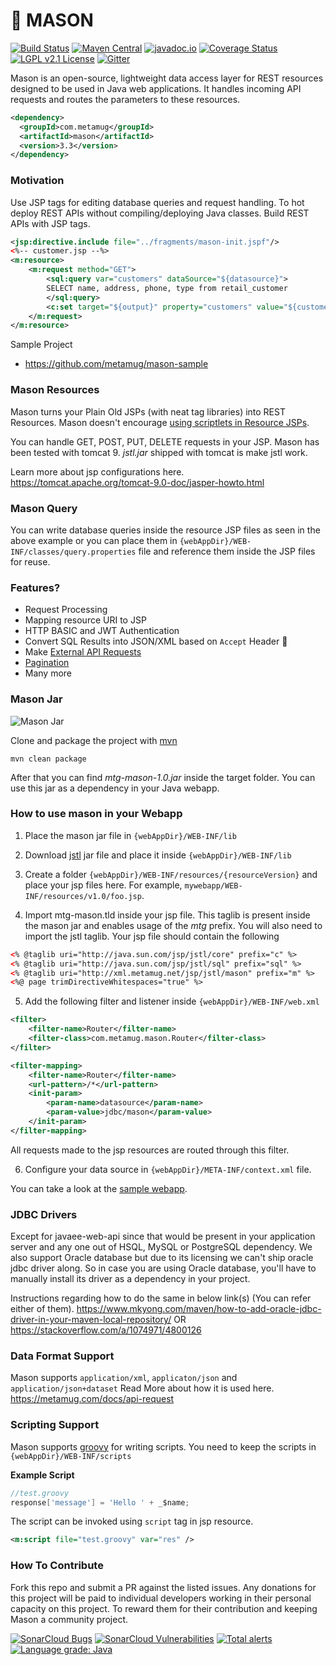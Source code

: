 # 🧱 MASON 

[![Build Status](https://travis-ci.org/metamug/mason.svg?branch=master)](https://travis-ci.org/metamug/mason)  [![Maven Central](https://maven-badges.herokuapp.com/maven-central/com.metamug/mason/badge.svg)](http://search.maven.org/#artifactdetails|com.metamug|mason|3.2|) [![javadoc.io](https://javadoc.io/badge2/com.metamug/mason/javadoc.io.svg)](https://javadoc.io/doc/com.metamug/mason)  [![Coverage Status](https://coveralls.io/repos/github/metamug/mason/badge.svg?branch=develop)](https://coveralls.io/github/metamug/mason?branch=develop) [![LGPL v2.1 License](https://img.shields.io/github/license/metamug/mason.svg?style=flat&colorB=7CFC00)](https://opensource.org/licenses/LGPL-2.1) [![Gitter](https://badges.gitter.im/metamug-mason/community.svg)](https://gitter.im/metamug-mason/community?utm_source=badge&utm_medium=badge&utm_campaign=pr-badge)



Mason is an open-source, lightweight data access layer for REST resources designed to be used in Java web applications. It handles incoming API requests and routes the parameters to these resources.

```xml
<dependency>
  <groupId>com.metamug</groupId>
  <artifactId>mason</artifactId>
  <version>3.3</version>
</dependency>
```

### Motivation

Use JSP tags for editing database queries and request handling. To hot deploy REST APIs without compiling/deploying Java classes. Build REST APIs with JSP tags.

```xml
<jsp:directive.include file="../fragments/mason-init.jspf"/>
<%-- customer.jsp --%>
<m:resource>
    <m:request method="GET">
     	<sql:query var="customers" dataSource="${datasource}"> 
		SELECT name, address, phone, type from retail_customer 
    	</sql:query>
     	<c:set target="${output}" property="customers" value="${customers}"/>
    </m:request>
</m:resource>
```

Sample Project
- https://github.com/metamug/mason-sample

### Mason Resources

Mason turns your Plain Old JSPs (with neat tag libraries) into REST Resources. Mason doesn't encourage [using scriptlets in Resource JSPs](http://balusc.omnifaces.org/2010/07/how-to-avoid-java-code-in-jsp-files.html).

You can handle GET, POST, PUT, DELETE requests in your JSP. Mason has been tested with tomcat 9. *jstl.jar* shipped with tomcat is make jstl work.

Learn more about jsp configurations here.
https://tomcat.apache.org/tomcat-9.0-doc/jasper-howto.html

### Mason Query

You can write database queries inside the resource JSP files as seen in the above example or you can place them in `{webAppDir}/WEB-INF/classes/query.properties` file and reference them inside the JSP files for reuse.

### Features?

- Request Processing
- Mapping resource URI to JSP
- HTTP BASIC and JWT Authentication
- Convert SQL Results into JSON/XML based on `Accept` Header 🌟
- Make <a href="https://metamug.com/docs/xrequest" target="_blank">External API Requests</a>
- <a href="https://metamug.com/docs/request-parameters#pagination-parameters" target="_blank">Pagination</a>
- Many more

### Mason Jar

![Mason Jar](http://www.hamptonart.com/image/cache/data/2015WEBPHOTOS/PS0927_MasonJar_BL-500x500.jpg)

Clone and package the project with <a href="https://maven.apache.org/download.cgi" target="_blank">mvn</a>

```
mvn clean package
```
After that you can find *mtg-mason-1.0.jar* inside the target folder. You can use this jar as a dependency in your Java webapp.

### How to use mason in your Webapp

1. Place the mason jar file in `{webAppDir}/WEB-INF/lib`

2. Download [jstl](http://www.java2s.com/Code/Jar/j/Downloadjstl12jar.htm) jar file and place it inside `{webAppDir}/WEB-INF/lib`

3. Create a folder `{webAppDir}/WEB-INF/resources/{resourceVersion}` and place your jsp files here. For example, `mywebapp/WEB-INF/resources/v1.0/foo.jsp`.
4. Import mtg-mason.tld inside your jsp file. This taglib is present inside the mason jar and enables usage of the *mtg* prefix. You will also need to import the jstl taglib. Your jsp file should contain the following

```xml
<% @taglib uri="http://java.sun.com/jsp/jstl/core" prefix="c" %>
<% @taglib uri="http://java.sun.com/jsp/jstl/sql" prefix="sql" %>
<% @taglib uri="http://xml.metamug.net/jsp/jstl/mason" prefix="m" %>
<%@ page trimDirectiveWhitespaces="true" %>
```

5. Add the following filter and listener inside `{webAppDir}/WEB-INF/web.xml`

```xml
<filter>
    <filter-name>Router</filter-name>
    <filter-class>com.metamug.mason.Router</filter-class>
</filter>

<filter-mapping>
    <filter-name>Router</filter-name>
    <url-pattern>/*</url-pattern>
    <init-param>
        <param-name>datasource</param-name>
        <param-value>jdbc/mason</param-value>
    </init-param>
</filter-mapping>
```

All requests made to the jsp resources are routed through this filter.

6. Configure your data source in `{webAppDir}/META-INF/context.xml` file.

You can take a look at the [sample webapp](https://github.com/metamug/mason-sample).

### JDBC Drivers

Except for javaee-web-api since that would be present in your application server and any one out of HSQL, MySQL or PostgreSQL dependency.
We also support Oracle database but due to its licensing we can't ship oracle jdbc driver along.
So in case you are using Oracle database, you'll have to manually install its driver as a dependency in your project.

Instructions regarding how to do the same in below link(s) (You can refer either of them).
https://www.mkyong.com/maven/how-to-add-oracle-jdbc-driver-in-your-maven-local-repository/
					OR
https://stackoverflow.com/a/1074971/4800126

### Data Format Support

Mason supports `application/xml`, `applicaton/json` and `application/json+dataset`
Read More about how it is used here.
https://metamug.com/docs/api-request

### Scripting Support

Mason supports [groovy](http://groovy-lang.org/) for writing scripts. 
You need to keep the scripts in `{webAppDir}/WEB-INF/scripts`

**Example Script**

```groovy
//test.groovy
response['message'] = 'Hello ' + _$name;
```

The script can be invoked using `script` tag in jsp resource.

```xml
<m:script file="test.groovy" var="res" />
```

### How To Contribute

Fork this repo and submit a PR against the listed issues. Any donations for this project will be paid to individual developers working in their personal capacity on this project. To reward them for their contribution and keeping Mason a community project.

[![SonarCloud Bugs](https://sonarcloud.io/api/project_badges/measure?project=metamug_mason&metric=bugs)](https://sonarcloud.io/component_measures/metric/reliability_rating/list?id=metamug_mason)
 [![SonarCloud Vulnerabilities](https://sonarcloud.io/api/project_badges/measure?project=metamug_mason&metric=vulnerabilities)](https://sonarcloud.io/component_measures/metric/security_rating/list?id=metamug_mason) [![Total alerts](https://img.shields.io/lgtm/alerts/g/metamug/mason.svg?logo=lgtm&logoWidth=18)](https://lgtm.com/projects/g/metamug/mason/alerts/) [![Language grade: Java](https://img.shields.io/lgtm/grade/java/g/metamug/mason.svg?logo=lgtm&logoWidth=18)](https://lgtm.com/projects/g/metamug/mason/context:java) 
 
 
